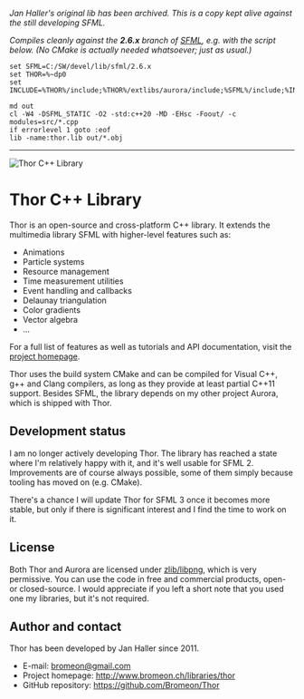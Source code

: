 _Jan Haller's original lib has been archived. This is a copy kept alive against the still developing SFML._

_Compiles cleanly against the **2.6.x** branch of [SFML](https://github.com/SFML/SFML/tree/2.6.x), e.g. with the script below._
_(No CMake is actually needed whatsoever; just as usual.)_

    set SFML=C:/SW/devel/lib/sfml/2.6.x
    set THOR=%~dp0
    set INCLUDE=%THOR%/include;%THOR%/extlibs/aurora/include;%SFML%/include;%INCLUDE%
    
    md out    
    cl -W4 -DSFML_STATIC -O2 -std:c++20 -MD -EHsc -Foout/ -c modules=src/*.cpp
    if errorlevel 1 goto :eof
    lib -name:thor.lib out/*.obj
-------------------------------------------------------------------------------------------------    
    
![Thor C++ Library](http://www.bromeon.ch/libraries/thor/thor.png)

# Thor C++ Library

Thor is an open-source and cross-platform C++ library. It extends the multimedia library SFML with higher-level features such as:

* Animations
* Particle systems
* Resource management
* Time measurement utilities
* Event handling and callbacks
* Delaunay triangulation
* Color gradients
* Vector algebra
* ...

For a full list of features as well as tutorials and API documentation, visit the [project homepage](http://www.bromeon.ch/libraries/thor).

Thor uses the build system CMake and can be compiled for Visual C++, g++ and Clang compilers, as long as they provide at least partial C++11 support. Besides SFML, the library depends on my other project Aurora, which is shipped with Thor.


## Development status

I am no longer actively developing Thor. The library has reached a state where I'm relatively happy with it, and it's well usable for SFML 2.
Improvements are of course always possible, some of them simply because tooling has moved on (e.g. CMake).

There's a chance I will update Thor for SFML 3 once it becomes more stable, but only if there is significant interest and I find the time to work on it.


## License

Both Thor and Aurora are licensed under [zlib/libpng](http://opensource.org/licenses/zlib-license.php), which is very permissive. You can use the code in free and commercial products, open- or closed-source.
I would appreciate if you left a short note that you used one my libraries, but it's not required.


## Author and contact

Thor has been developed by Jan Haller since 2011.

* E-mail: bromeon@gmail.com
* Project homepage: http://www.bromeon.ch/libraries/thor
* GitHub repository: https://github.com/Bromeon/Thor
